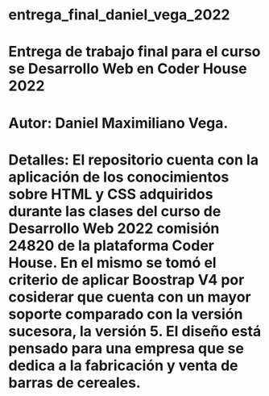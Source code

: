 # entrega_final_daniel_vega_2022
# Entrega de trabajo final para el curso se Desarrollo Web en Coder House 2022
# Autor: Daniel Maximiliano Vega.
# Detalles: El repositorio cuenta con la aplicación de los conocimientos sobre HTML y CSS adquiridos durante las clases del curso de Desarrollo Web 2022 comisión 24820 de la plataforma Coder House. En el mismo se tomó el criterio de aplicar Boostrap V4 por cosiderar que cuenta con un mayor soporte comparado con la versión sucesora, la versión 5. El diseño está pensado para una empresa que se dedica a la fabricación y venta de barras de cereales.